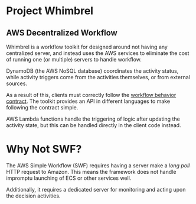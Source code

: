 # Project Whimbrel

## AWS Decentralized Workflow

Whimbrel is a workflow toolkit for designed around not having any centralized server,
and instead uses the AWS services to eliminate the cost of running one (or multiple)
servers to handle workflow.

DynamoDB (the AWS NoSQL database) coordinates the activity status, while activity
triggers come from the activities themselves, or from external sources.

As a result of this, clients must correctly follow the
[workflow behavior contract](docs/contract.md).  The toolkit provides an API
in different languages to make following the contract simple.

AWS Lambda functions handle the triggering of logic after updating the
activity state, but this can be handled directly in the client code instead.



# Why Not SWF?

The AWS Simple Workflow (SWF) requires having a server make a *long poll* HTTP
request to Amazon.  This means the framework does not handle impromptu launching
of ECS or other services well.

Additionally, it requires a dedicated server for monitoring and acting upon
the decision activities.